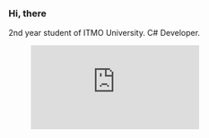 ### Hi, there

2nd year student of ITMO University.
C# Developer.

<figure><embed src="https://wakatime.com/share/@mgsds/1cbb6033-74f7-4735-b701-f264eaa51a3b.svg"></embed></figure>

<!--
**MGSDS/MGSDS** is a ✨ _special_ ✨ repository because its `README.md` (this file) appears on your GitHub profile.

Here are some ideas to get you started:

- 🔭 I’m currently working on ...
- 🌱 I’m currently learning ...
- 👯 I’m looking to collaborate on ...
- 🤔 I’m looking for help with ...
- 💬 Ask me about ...
- 📫 How to reach me: ...
- 😄 Pronouns: ...
- ⚡ Fun fact: ...
-->
